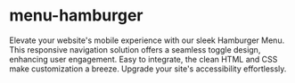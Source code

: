 # menu-hamburger
Elevate your website's mobile experience with our sleek Hamburger Menu. This responsive navigation solution offers a seamless toggle design, enhancing user engagement. Easy to integrate, the clean HTML and CSS make customization a breeze. Upgrade your site's accessibility effortlessly.
